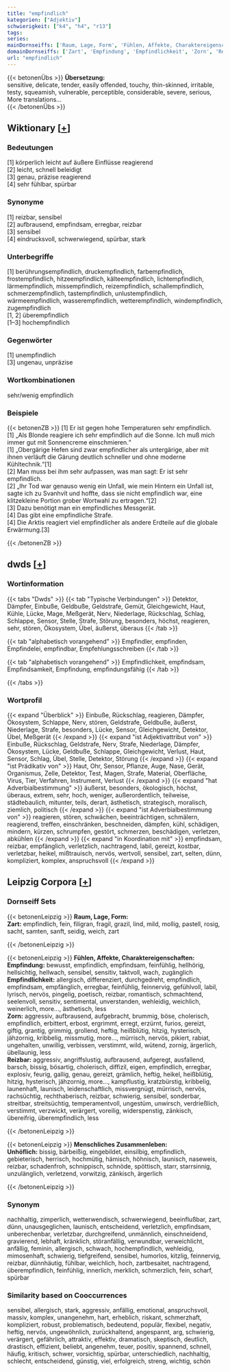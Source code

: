 ```yaml
---
title: "empfindlich"
kategorien: ["Adjektiv"]
schwierigkeit: ["k4", "h4", "r13"]
tags:
series:
mainDornseiffs: ['Raum, Lage, Form', 'Fühlen, Affekte, Charaktereigenschaften', 'Menschliches Zusammenleben']
domainDornseiffs: ['Zart', 'Empfindung', 'Empfindlichkeit', 'Zorn', 'Reizbar', 'Unhöflich']
url: "empfindlich"
---
```


{{< betonenÜbs >}}
**Übersetzung:**  
sensitive, delicate, tender, easily offended, touchy, thin-skinned, irritable, testy, squeamish, vulnerable, perceptible, considerable, severe, serious, More translations...  
{{< /betonenÜbs >}}

## Wiktionary [[+](https://de.wiktionary.org/wiki/empfindlich)]

### Bedeutungen
[1] körperlich leicht auf äußere Einflüsse reagierend  
[2] leicht, schnell beleidigt  
[3] genau, präzise reagierend  
[4] sehr fühlbar, spürbar  

### Synonyme
[1] reizbar, sensibel  
[2] aufbrausend, empfindsam, erregbar, reizbar  
[3] sensibel  
[4] eindrucksvoll, schwerwiegend, spürbar, stark  

### Unterbegriffe
[1] berührungsempfindlich, druckempfindlich, farbempfindlich, frostempfindlich, hitzeempfindlich, kälteempfindlich, lichtempfindlich, lärmempfindlich, missempfindlich, reizempfindlich, schallempfindlich, schmerzempfindlich, tastempfindlich, unlustempfindlich, wärmeempfindlich, wasserempfindlich, wetterempfindlich, windempfindlich, zugempfindlich  
[1, 2] überempfindlich  
[1–3] hochempfindlich  

### Gegenwörter
[1] unempfindlich  
[3] ungenau, unpräzise  

### Wortkombinationen
sehr/wenig empfindlich  

### Beispiele
{{< betonenZB >}}
[1] Er ist gegen hohe Temperaturen sehr empfindlich.  
[1] „Als Blonde reagiere ich sehr empfindlich auf die Sonne. Ich muß mich immer gut mit Sonnencreme einschmieren.“  
[1] „Obergärige Hefen sind zwar empfindlicher als untergärige, aber mit ihnen verläuft die Gärung deutlich schneller und ohne moderne Kühltechnik.“[1]  
[2] Man muss bei ihm sehr aufpassen, was man sagt: Er ist sehr empfindlich.  
[2] „Ihr Tod war genauso wenig ein Unfall, wie mein Hintern ein Unfall ist, sagte ich zu Svanhvít und hoffte, dass sie nicht empfindlich war, eine klitzekleine Portion grober Wortwahl zu ertragen.“[2]  
[3] Dazu benötigt man ein empfindliches Messgerät.  
[4] Das gibt eine empfindliche Strafe.  
[4] Die Arktis reagiert viel empfindlicher als andere Erdteile auf die globale Erwärmung.[3]  

{{< /betonenZB >}}


## dwds [[+](https://www.dwds.de/wb/empfindlich)]

### Wortinformation
{{< tabs "Dwds" >}}
{{< tab "Typische Verbindungen" >}}
Detektor, Dämpfer, Einbuße, Geldbuße, Geldstrafe, Gemüt, Gleichgewicht, Haut, Kühle, Lücke, Mage, Meßgerät, Nerv, Niederlage, Rückschlag, Schlag, Schlappe, Sensor, Stelle, Strafe, Störung, besonders, höchst, reagieren, sehr, stören, Ökosystem, Übel, äußerst, überaus
{{< /tab >}}

{{< tab "alphabetisch vorangehend" >}}
Empfindler, empfinden, Empfindelei, empfindbar, Empfehlungsschreiben
{{< /tab >}}

{{< tab "alphabetisch vorangehend" >}}
Empfindlichkeit, empfindsam, Empfindsamkeit, Empfindung, empfindungsfähig
{{< /tab >}}

{{< /tabs >}}

### Wortprofil
{{< expand "Überblick" >}} Einbuße, Rückschlag, reagieren, Dämpfer, Ökosystem, Schlappe, Nerv, stören, Geldstrafe, Geldbuße, äußerst, Niederlage, Strafe, besonders, Lücke, Sensor, Gleichgewicht, Detektor, Übel, Meßgerät {{< /expand >}}
{{< expand "ist Adjektivattribut von" >}} Einbuße, Rückschlag, Geldstrafe, Nerv, Strafe, Niederlage, Dämpfer, Ökosystem, Lücke, Geldbuße, Schlappe, Gleichgewicht, Verlust, Haut, Sensor, Schlag, Übel, Stelle, Detektor, Störung {{< /expand >}}
{{< expand "ist Prädikativ von" >}} Haut, Ohr, Sensor, Pflanze, Auge, Nase, Gerät, Organismus, Zelle, Detektor, Test, Magen, Strafe, Material, Oberfläche, Virus, Tier, Verfahren, Instrument, Verlust {{< /expand >}}
{{< expand "hat Adverbialbestimmung" >}} äußerst, besonders, ökologisch, höchst, überaus, extrem, sehr, hoch, weniger, außerordentlich, teilweise, städtebaulich, mitunter, teils, derart, ästhetisch, strategisch, moralisch, ziemlich, politisch {{< /expand >}}
{{< expand "ist Adverbialbestimmung von" >}} reagieren, stören, schwächen, beeinträchtigen, schmälern, reagierend, treffen, einschränken, beschneiden, dämpfen, kühl, schädigen, mindern, kürzen, schrumpfen, gestört, schmerzen, beschädigen, verletzen, abkühlen {{< /expand >}}
{{< expand "in Koordination mit" >}} empfindsam, reizbar, empfänglich, verletzlich, nachtragend, labil, gereizt, kostbar, verletzbar, heikel, mißtrauisch, nervös, wertvoll, sensibel, zart, selten, dünn, kompliziert, komplex, anspruchsvoll {{< /expand >}}

## Leipzig Corpora [[+](https://corpora.uni-leipzig.de/en/res?word=empfindlich&corpusId=deu_newscrawl-public_2018)]

### Dornseiff Sets
{{< betonenLeipzig >}}
**Raum, Lage, Form:**  
**Zart:** empfindlich, fein, filigran, fragil, grazil, lind, mild, mollig, pastell, rosig, sacht, samten, sanft, seidig, weich, zart  

{{< /betonenLeipzig >}}


{{< betonenLeipzig >}}
**Fühlen, Affekte, Charaktereigenschaften:**  
**Empfindung:** bewusst, empfindlich, empfindsam, feinfühlig, hellhörig, hellsichtig, hellwach, sensibel, sensitiv, taktvoll, wach, zugänglich  
**Empfindlichkeit:** allergisch, differenziert, durchgedreht, empfindlich, empfindsam, empfänglich, erregbar, feinfühlig, feinnervig, gefühlvoll, labil, lyrisch, nervös, pingelig, poetisch, reizbar, romantisch, schmachtend, seelenvoll, sensitiv, sentimental, unverstanden, wehleidig, weichlich, weinerlich, more..., ästhetisch, less  
**Zorn:** aggressiv, aufbrausend, aufgebracht, brummig, böse, cholerisch, empfindlich, erbittert, erbost, ergrimmt, erregt, erzürnt, furios, gereizt, giftig, grantig, grimmig, grollend, heftig, heißblütig, hitzig, hysterisch, jähzornig, kribbelig, missmutig, more..., mürrisch, nervös, pikiert, rabiat, ungehalten, unwillig, verbissen, verstimmt, wild, wütend, zornig, ärgerlich, übellaunig, less  
**Reizbar:** aggressiv, angriffslustig, aufbrausend, aufgeregt, ausfallend, barsch, bissig, bösartig, cholerisch, diffizil, eigen, empfindlich, erregbar, explosiv, feurig, gallig, genau, gereizt, grämlich, heftig, heikel, heißblütig, hitzig, hysterisch, jähzornig, more..., kampflustig, kratzbürstig, kribbelig, launenhaft, launisch, leidenschaftlich, missvergnügt, mürrisch, nervös, rachsüchtig, rechthaberisch, reizbar, schwierig, sensibel, sonderbar, streitbar, streitsüchtig, temperamentvoll, ungestüm, unwirsch, verdrießlich, verstimmt, verzwickt, verärgert, voreilig, widerspenstig, zänkisch, übereifrig, überempfindlich, less  

{{< /betonenLeipzig >}}


{{< betonenLeipzig >}}
**Menschliches Zusammenleben:**  
**Unhöflich:** bissig, bärbeißig, eingebildet, einsilbig, empfindlich, gebieterisch, herrisch, hochmütig, hämisch, höhnisch, launisch, naseweis, reizbar, schadenfroh, schnippisch, schnöde, spöttisch, starr, starrsinnig, unzulänglich, verletzend, vorwitzig, zänkisch, ärgerlich  

{{< /betonenLeipzig >}}

### Synonym
nachhaltig, zimperlich, wetterwendisch, schwerwiegend, beeinflußbar, zart, dünn, unausgeglichen, launisch, entscheidend, verletzlich, empfindsam, unberechenbar, verletzbar, durchgreifend, unmännlich, einschneidend, gravierend, lebhaft, kränklich, störanfällig, verwundbar, verweichlicht, anfällig, feminin, allergisch, schwach, hochempfindlich, wehleidig, mimosenhaft, schwierig, tiefgreifend, sensibel, humorlos, kitzlig, feinnervig, reizbar, dünnhäutig, fühlbar, weichlich, hoch, zartbesaitet, nachtragend, überempfindlich, feinfühlig, innerlich, merklich, schmerzlich, fein, scharf, spürbar


### Similarity based on Cooccurrences
sensibel, allergisch, stark, aggressiv, anfällig, emotional, anspruchsvoll, massiv, komplex, unangenehm, hart, erheblich, riskant, schmerzhaft, kompliziert, robust, problematisch, bedeutend, populär, flexibel, negativ, heftig, nervös, ungewöhnlich, zurückhaltend, angespannt, arg, schwierig, verärgert, gefährlich, attraktiv, effektiv, dramatisch, skeptisch, deutlich, drastisch, effizient, beliebt, angenehm, teuer, positiv, spannend, schnell, häufig, kritisch, schwer, vorsichtig, spürbar, unterschiedlich, nachhaltig, schlecht, entscheidend, günstig, viel, erfolgreich, streng, wichtig, schön

